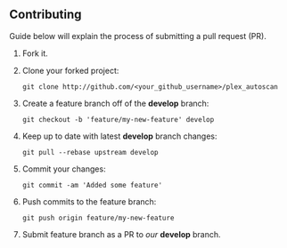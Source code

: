 ## Contributing

Guide below will explain the process of submitting a pull request (PR).

1. Fork it.

1. Clone your forked project:

   ```
   git clone http://github.com/<your_github_username>/plex_autoscan
   ```

1. Create a feature branch off of the **develop** branch:

   ```
   git checkout -b 'feature/my-new-feature' develop
   ```

1. Keep up to date with latest **develop** branch changes:

   ```
   git pull --rebase upstream develop
   ```

1. Commit your changes:

   ```
   git commit -am 'Added some feature'
   ```

1. Push commits to the feature branch:

   ```
   git push origin feature/my-new-feature
   ```

1. Submit feature branch as a PR to _our_ **develop** branch.
